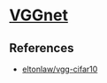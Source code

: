 # [VGGnet](https://arxiv.org/pdf/1409.1556.pdf)

## References
- [eltonlaw/vgg-cifar10](https://github.com/eltonlaw/vgg-cifar10/blob/master/src/vgg_19.py)
